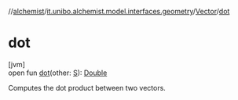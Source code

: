 //[alchemist](../../../index.md)/[it.unibo.alchemist.model.interfaces.geometry](../index.md)/[Vector](index.md)/[dot](dot.md)

# dot

[jvm]\
open fun [dot](dot.md)(other: [S](index.md)): [Double](https://kotlinlang.org/api/latest/jvm/stdlib/kotlin/-double/index.html)

Computes the dot product between two vectors.
